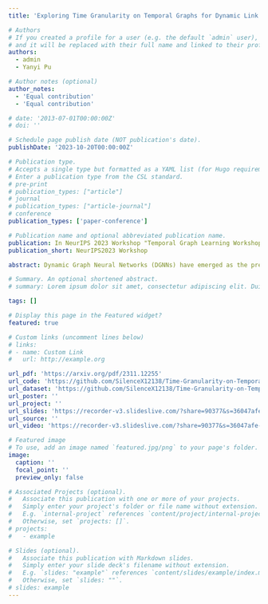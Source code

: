 ```yaml
---
title: 'Exploring Time Granularity on Temporal Graphs for Dynamic Link Prediction in Real-world Networks'

# Authors
# If you created a profile for a user (e.g. the default `admin` user), write the username (folder name) here
# and it will be replaced with their full name and linked to their profile.
authors:
  - admin
  - Yanyi Pu

# Author notes (optional)
author_notes:
  - 'Equal contribution'
  - 'Equal contribution'

# date: '2013-07-01T00:00:00Z'
# doi: ''

# Schedule page publish date (NOT publication's date).
publishDate: '2023-10-20T00:00:00Z'

# Publication type.
# Accepts a single type but formatted as a YAML list (for Hugo requirements).
# Enter a publication type from the CSL standard.
# pre-print
# publication_types: ["article"]
# journal
# publication_types: ["article-journal"]
# conference
publication_types: ['paper-conference']

# Publication name and optional abbreviated publication name.
publication: In NeurIPS 2023 Workshop "Temporal Graph Learning Workshop (TGL)"
publication_short: NeurIPS2023 Workshop 

abstract: Dynamic Graph Neural Networks (DGNNs) have emerged as the predominant approach for processing dynamic graph-structured data. However, the influence of temporal information on model performance and robustness remains insufficiently explored, particularly regarding how models address prediction tasks with different time granularities. In this paper, we explore the impact of time granularity when training DGNNs on dynamic graphs through extensive experiments. We examine graphs derived from various domains and compare three different DGNNs to the baseline model across four varied time granularities. We mainly consider the interplay between time granularities, model architectures, and negative sampling strategies to obtain general conclusions. Our results reveal that a sophisticated memory mechanism and proper time granularity are crucial for a DGNN to deliver competitive and robust performance in the dynamic link prediction task. We also discuss drawbacks in considered models and datasets and propose promising directions for future research on the time granularity of temporal graphs.

# Summary. An optional shortened abstract.
# summary: Lorem ipsum dolor sit amet, consectetur adipiscing elit. Duis posuere tellus ac convallis placerat. Proin tincidunt magna sed ex sollicitudin condimentum.

tags: []

# Display this page in the Featured widget?
featured: true

# Custom links (uncomment lines below)
# links:
# - name: Custom Link
#   url: http://example.org

url_pdf: 'https://arxiv.org/pdf/2311.12255'
url_code: 'https://github.com/SilenceX12138/Time-Granularity-on-Temporal-Graphs'
url_dataset: 'https://github.com/SilenceX12138/Time-Granularity-on-Temporal-Graphs'
url_poster: ''
url_project: ''
url_slides: 'https://recorder-v3.slideslive.com/?share=90377&s=36047afe-b665-4262-b8cf-f74a2d06802e'
url_source: ''
url_video: 'https://recorder-v3.slideslive.com/?share=90377&s=36047afe-b665-4262-b8cf-f74a2d06802e'

# Featured image
# To use, add an image named `featured.jpg/png` to your page's folder.
image:
  caption: ''
  focal_point: ''
  preview_only: false

# Associated Projects (optional).
#   Associate this publication with one or more of your projects.
#   Simply enter your project's folder or file name without extension.
#   E.g. `internal-project` references `content/project/internal-project/index.md`.
#   Otherwise, set `projects: []`.
# projects:
#   - example

# Slides (optional).
#   Associate this publication with Markdown slides.
#   Simply enter your slide deck's filename without extension.
#   E.g. `slides: "example"` references `content/slides/example/index.md`.
#   Otherwise, set `slides: ""`.
# slides: example
---
```


<!-- {{% callout note %}}
Click the _Cite_ button above to demo the feature to enable visitors to import publication metadata into their reference management software.
{{% /callout %}}

{{% callout note %}}
Create your slides in Markdown - click the _Slides_ button to check out the example.
{{% /callout %}} -->

<!-- Add the publication's **full text** or **supplementary notes** here. You can use rich formatting such as including [code, math, and images](https://wowchemy.com/docs/content/writing-markdown-latex/). -->

